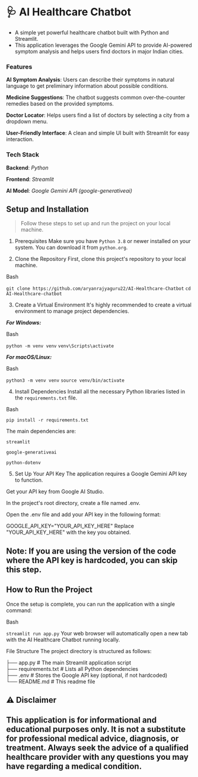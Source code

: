 # 🩺 AI Healthcare Chatbot

- A simple yet powerful healthcare chatbot built with Python and Streamlit. 
- This application leverages the Google Gemini API to provide AI-powered symptom analysis and helps users find doctors in major Indian cities.

### Features

__AI Symptom Analysis__: Users can describe their symptoms in natural language to get preliminary information about possible conditions.

__Medicine Suggestions__: The chatbot suggests common over-the-counter remedies based on the provided symptoms.

__Doctor Locator__: Helps users find a list of doctors by selecting a city from a dropdown menu.

__User-Friendly Interface__: A clean and simple UI built with Streamlit for easy interaction.

### Tech Stack
__Backend__: *Python*

__Frontend__: *Streamlit*

__AI Model__: *Google Gemini API (google-generativeai)*

## Setup and Installation
> Follow these steps to set up and run the project on your local machine.

1. Prerequisites
Make sure you have `Python 3.8` or newer installed on your system. 
You can download it from `python.org`.

2. Clone the Repository
First, clone this project's repository to your local machine.

Bash

`git clone https://github.com/aryanrajyaguru22/AI-Healthcare-Chatbot`
`cd AI-Healthcare-chatbot`

3. Create a Virtual Environment
It's highly recommended to create a virtual environment to manage project dependencies.

__*For Windows:*__

Bash

`python -m venv venv`
`venv\Scripts\activate`

__*For macOS/Linux:*__

Bash

`python3 -m venv venv`
`source venv/bin/activate`

4. Install Dependencies
Install all the necessary Python libraries listed in the `requirements.txt` file.

Bash

`pip install -r requirements.txt`

The main dependencies are:

`streamlit`

`google-generativeai`

`python-dotenv`

5. Set Up Your API Key
The application requires a Google Gemini API key to function.

Get your API key from Google AI Studio.

In the project's root directory, create a file named .env.

Open the .env file and add your API key in the following format:

GOOGLE_API_KEY="YOUR_API_KEY_HERE"
Replace "YOUR_API_KEY_HERE" with the key you obtained.

## Note: If you are using the version of the code where the API key is hardcoded, you can skip this step.

## How to Run the Project 

Once the setup is complete, you can run the application with a single command:

Bash

`streamlit run app.py`
Your web browser will automatically open a new tab with the AI Healthcare Chatbot running locally.

File Structure
The project directory is structured as follows:

├── app.py              # The main Streamlit application script <br>
├── requirements.txt    # Lists all Python dependencies <br>
├── .env                # Stores the Google API key (optional, if not hardcoded) <br>
└── README.md           # This readme file


## ⚠️ Disclaimer
## This application is for informational and educational purposes only. It is not a substitute for professional medical advice, diagnosis, or treatment. Always seek the advice of a qualified healthcare provider with any questions you may have regarding a medical condition.